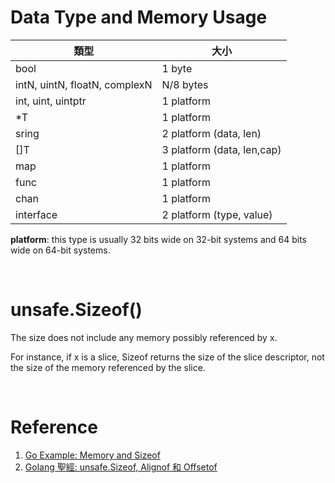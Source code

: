 # Data Type and Memory Usage

| 類型 | 大小 |
| - | - |
| bool | 1 byte |
| intN, uintN, floatN, complexN | N/8 bytes |
| int, uint, uintptr | 1 platform |
| *T | 1 platform |
| sring | 2 platform (data, len) |
| []T | 3 platform (data, len,cap) |
| map | 1 platform |
| func | 1 platform |
| chan | 1 platform |
| interface | 2 platform (type, value) |

**platform**: this type is usually 32 bits wide on 32-bit systems and 64 bits wide on 64-bit systems.

<br/>

# unsafe.Sizeof()

The size does not include any memory possibly referenced by x.

For instance, if x is a slice, Sizeof returns the size of the slice descriptor, not the size of the memory referenced by the slice.

<br/>

# Reference

1. [Go Example: Memory and Sizeof](https://dlintw.github.io/gobyexample/public/memory-and-sizeof.html)
2. [Golang 聖經: unsafe.Sizeof, Alignof 和 Offsetof](https://wizardforcel.gitbooks.io/gopl-zh/ch13/ch13-01.html)